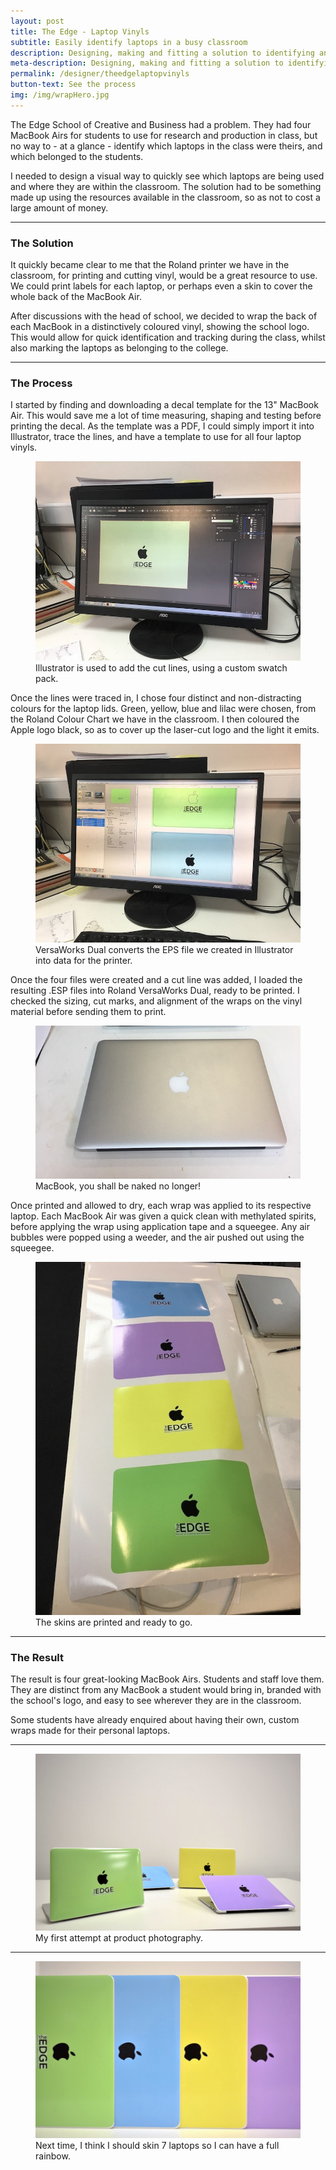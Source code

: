 ```yaml
---
layout: post
title: The Edge - Laptop Vinyls
subtitle: Easily identify laptops in a busy classroom
description: Designing, making and fitting a solution to identifying and keeping track of college laptops.
meta-description: Designing, making and fitting a solution to identifying and keeping track of college laptops.
permalink: /designer/theedgelaptopvinyls
button-text: See the process
img: /img/wrapHero.jpg
---
```


The Edge School of Creative and Business had a problem. They had four MacBook Airs for students to use for research and production in class, but no way to - at a glance - identify which laptops in the class were theirs, and which belonged to the students.

I needed to design a visual way to quickly see which laptops are being used and where they are within the classroom. The solution had to be something made up using the resources available in the classroom, so as not to cost a large amount of money.

---

### The Solution

It quickly became clear to me that the Roland printer we have in the classroom, for printing and cutting vinyl, would be a great resource to use. We could print labels for each laptop, or perhaps even a skin to cover the whole back of the MacBook Air.

After discussions with the head of school, we decided to wrap the back of each MacBook in a distinctively coloured vinyl, showing the school logo. This would allow for quick identification and tracking during the class, whilst also marking the laptops as belonging to the college.

---

### The Process

I started by finding and downloading a decal template for the 13" MacBook Air. This would save me a lot of time measuring, shaping and testing before printing the decal. As the template was a PDF, I could simply import it into Illustrator, trace the lines, and have a template to use for all four laptop vinyls.

<figure class="figure d-block text-center">
  <img src="/img/the-edge-laptop-vinyls/wrapIllustrator.jpg" class="figure-img img-fluid rounded" alt="Image showing the green laptop skin set up in Adobe Illustrator.">
  <figcaption class="figure-caption text-center">Illustrator is used to add the cut lines, using a custom swatch pack.</figcaption>
</figure>

Once the lines were traced in, I chose four distinct and non-distracting colours for the laptop lids. Green, yellow, blue and lilac were chosen, from the Roland Colour Chart we have in the classroom. I then coloured the Apple logo black, so as to cover up the laser-cut logo and the light it emits.

<figure class="figure d-block text-center">
  <img src="/img/the-edge-laptop-vinyls/wrapRoland.jpg" class="figure-img img-fluid rounded" alt="Image showing the green and blue laptop skins set up in Roland VersaWorks Dual.">
  <figcaption class="figure-caption text-center">VersaWorks Dual converts the EPS file we created in Illustrator into data for the printer.</figcaption>
</figure>

Once the four files were created and a cut line was added, I loaded the resulting .ESP files into Roland VersaWorks Dual, ready to be printed. I checked the sizing, cut marks, and alignment of the wraps on the vinyl material before sending them to print.

<figure class="figure d-block text-center">
  <img src="/img/the-edge-laptop-vinyls/wrapMacBookAir.jpg" class="figure-img img-fluid rounded" alt="Picture of a 13-inch MacBook Air, before it has been skinned.">
  <figcaption class="figure-caption text-center">MacBook, you shall be naked no longer!</figcaption>
</figure>

Once printed and allowed to dry, each wrap was applied to its respective laptop. Each MacBook Air was given a quick clean with methylated spirits, before applying the wrap using application tape and a squeegee. Any air bubbles were popped using a weeder, and the air pushed out using the squeegee.

<figure class="figure d-block text-center">
  <img src="/img/the-edge-laptop-vinyls/wrapPrinted.jpg" class="figure-img img-fluid rounded" alt="Picture of the four skins - blue, green, yellow and purple - fresh out of the printer.">
  <figcaption class="figure-caption text-center">The skins are printed and ready to go.</figcaption>
</figure>

---

### The Result

The result is four great-looking MacBook Airs. Students and staff love them. They are distinct from any MacBook a student would bring in, branded with the school's logo, and easy to see wherever they are in the classroom.

Some students have already enquired about having their own, custom wraps made for their personal laptops.

---

<figure class="figure d-block text-center">
  <img src="/img/the-edge-laptop-vinyls/wrapResult.jpg" class="figure-img img-fluid rounded" alt="Picture of the four skins applied to their MacBooks and displayed on a table.">
  <figcaption class="figure-caption text-center">My first attempt at product photography.</figcaption>
</figure>

---

<figure class="figure d-block text-center">
  <img src="/img/the-edge-laptop-vinyls/wrapResult2.jpg" class="figure-img img-fluid rounded" alt="Picture of the four skins applied to their MacBooks and displayed vertically.">
  <figcaption class="figure-caption text-center">Next time, I think I should skin 7 laptops so I can have a full rainbow.</figcaption>
</figure>

